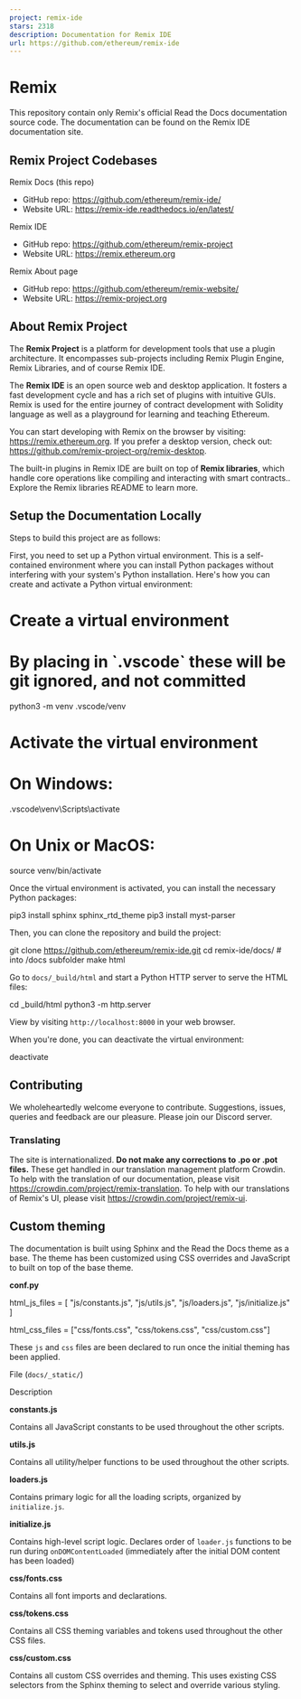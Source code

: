 ```yaml
---
project: remix-ide
stars: 2318
description: Documentation for Remix IDE
url: https://github.com/ethereum/remix-ide
---
```


Remix
=====

This repository contain only Remix's official Read the Docs documentation source code. The documentation can be found on the Remix IDE documentation site.

Remix Project Codebases
-----------------------

Remix Docs (this repo)

-   GitHub repo: https://github.com/ethereum/remix-ide/
-   Website URL: https://remix-ide.readthedocs.io/en/latest/

Remix IDE

-   GitHub repo: https://github.com/ethereum/remix-project
-   Website URL: https://remix.ethereum.org

Remix About page

-   GitHub repo: https://github.com/ethereum/remix-website/
-   Website URL: https://remix-project.org

About Remix Project
-------------------

The **Remix Project** is a platform for development tools that use a plugin architecture. It encompasses sub-projects including Remix Plugin Engine, Remix Libraries, and of course Remix IDE.

The **Remix IDE** is an open source web and desktop application. It fosters a fast development cycle and has a rich set of plugins with intuitive GUIs. Remix is used for the entire journey of contract development with Solidity language as well as a playground for learning and teaching Ethereum.

You can start developing with Remix on the browser by visiting: https://remix.ethereum.org. If you prefer a desktop version, check out: https://github.com/remix-project-org/remix-desktop.

The built-in plugins in Remix IDE are built on top of **Remix libraries**, which handle core operations like compiling and interacting with smart contracts.. Explore the Remix libraries README to learn more.

Setup the Documentation Locally
-------------------------------

Steps to build this project are as follows:

First, you need to set up a Python virtual environment. This is a self-contained environment where you can install Python packages without interfering with your system's Python installation. Here's how you can create and activate a Python virtual environment:

# Create a virtual environment
# By placing in \`.vscode\` these will be git ignored, and not committed
python3 -m venv .vscode/venv

# Activate the virtual environment
# On Windows:
.vscode\\venv\\Scripts\\activate

# On Unix or MacOS:
source venv/bin/activate

Once the virtual environment is activated, you can install the necessary Python packages:

pip3 install sphinx sphinx\_rtd\_theme
pip3 install myst-parser

Then, you can clone the repository and build the project:

git clone https://github.com/ethereum/remix-ide.git
cd remix-ide/docs/ # into /docs subfolder
make html

Go to `docs/_build/html` and start a Python HTTP server to serve the HTML files:

cd \_build/html
python3 -m http.server

View by visiting `http://localhost:8000` in your web browser.

When you're done, you can deactivate the virtual environment:

deactivate

Contributing
------------

We wholeheartedly welcome everyone to contribute. Suggestions, issues, queries and feedback are our pleasure. Please join our Discord server.

### Translating

The site is internationalized. **Do not make any corrections to .po or .pot files.** These get handled in our translation management platform Crowdin. To help with the translation of our documentation, please visit https://crowdin.com/project/remix-translation. To help with our translations of Remix's UI, please visit https://crowdin.com/project/remix-ui.

Custom theming
--------------

The documentation is built using Sphinx and the Read the Docs theme as a base. The theme has been customized using CSS overrides and JavaScript to built on top of the base theme.

**conf.py**

html\_js\_files \= \[
    "js/constants.js",
    "js/utils.js",
    "js/loaders.js",
    "js/initialize.js"
\]

html\_css\_files \= \["css/fonts.css", "css/tokens.css", "css/custom.css"\]

These `js` and `css` files are been declared to run once the initial theming has been applied.

File (`docs/_static/`)

Description

**constants.js**

Contains all JavaScript constants to be used throughout the other scripts.

**utils.js**

Contains all utility/helper functions to be used throughout the other scripts.

**loaders.js**

Contains primary logic for all the loading scripts, organized by `initialize.js`.

**initialize.js**

Contains high-level script logic. Declares order of `loader.js` functions to be run during `onDOMContentLoaded` (immediately after the initial DOM content has been loaded)

**css/fonts.css**

Contains all font imports and declarations.

**css/tokens.css**

Contains all CSS theming variables and tokens used throughout the other CSS files.

**css/custom.css**

Contains all custom CSS overrides and theming. This uses existing CSS selectors from the Sphinx theming to select and override various styling.
